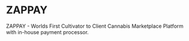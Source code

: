 # ZAPPAY
ZAPPAY - Worlds First Cultivator to Client Cannabis Marketplace Platform with in-house payment processor.
